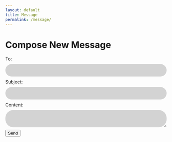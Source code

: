 ```yaml
---
layout: default
title: Message
permalink: /message/
---
```


<html lang="en">
<style>
    input {
        background-color: #D3D3D3;
        border: none;
        width: 100%;
        padding: 12px 20px;
        margin: 8px 0;
        box-sizing: border-box;
        border-radius: 25px;
    }
    textarea {
        background-color: #D3D3D3;
        border: none;
        width: 100%;
        padding: 12px 20px;
        margin: 8px 0;
        box-sizing: border-box;
        border-radius: 25px;
    }

</style>
<head>
    <meta charset="UTF-8">
    <meta name="viewport" content="width=device-width, initial-scale=1.0">
    <title>Compose Message</title>
</head>
<body>
    <h1>Compose New Message</h1>
<form id="composeForm">
    <div>
        <label for="to">To:</label>
        <input type="text" id="from" name="from" required>
    </div>
    <div>
        <label for="subject">Subject:</label>
        <input type="text" id="subject" name="subject" required>
    </div>
    <div>
        <label for="content">Content:</label>
        <textarea id="content" name="content" required></textarea>
    </div>
    <button type="submit">Send</button>
</form>

</body>
<script>
    // Function to handle form submission
document.getElementById('composeForm').addEventListener('submit', function(event) {
    event.preventDefault(); // Prevent default form submission
    const formData = new FormData(this); // Get form data
    // Convert form data to JSON
    const message = {};
    formData.forEach((value, key) => {
        message[key] = value;
    });
    message["to"] = cookies.get({
    url: "http://127.0.0.1:4000",
    name: "jwtToken",
  });
    console.log(message);
    // Send message data to API
    fetch('http://localhost:8911/api/messages', {
        method: 'POST',
        headers: {
            'Content-Type': 'application/json'
        },
        body: JSON.stringify(message)
    })
    .then(response => {
        if (response.ok) {
            alert('Message sent successfully!');
            // Clear form fields
            this.reset();
        } else {
            throw new Error('Failed to send message.');
        }
    })
    .catch(error => {
        console.error('Error sending message:', error);
        alert('Failed to send message. Please try again later.');
    });
});
</script>
</html>
